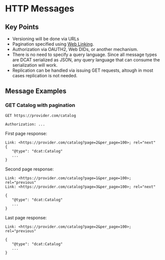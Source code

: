 # HTTP Messages

## Key Points

- Versioning will be done via URLs
- Pagination specified using [Web Linking](https://datatracker.ietf.org/doc/html/rfc5988).
- Authorization via OAUTH2, Web DIDs, or another mechanism.
- There is no need to specify a query language. Since all message types are DCAT serialized as JSON, any query language that can consume the serialization will work. 
- Replication can be handled via issuing GET requests, altough in most cases replication is not needed. 

## Message Examples

### GET Catalog with pagination

```
GET https://provider.com/catalog

Authorization: ...
```

First page response:

```
Link: <https://provider.com/catalog?page=2&per_page=100>; rel="next"
{
   "@type": "dcat:Catalog"
   ...
}

```

Second page response:

```
Link: <https://provider.com/catalog?page=1&per_page=100>; rel="previous"
Link: <https://provider.com/catalog?page=3&per_page=100>; rel="next"

{
   "@type": "dcat:Catalog"
   ...
}
```

Last page response:

```
Link: <https://provider.com/catalog?page=2&per_page=100>; rel="previous"

{
   "@type": "dcat:Catalog"
   ...
}
```
